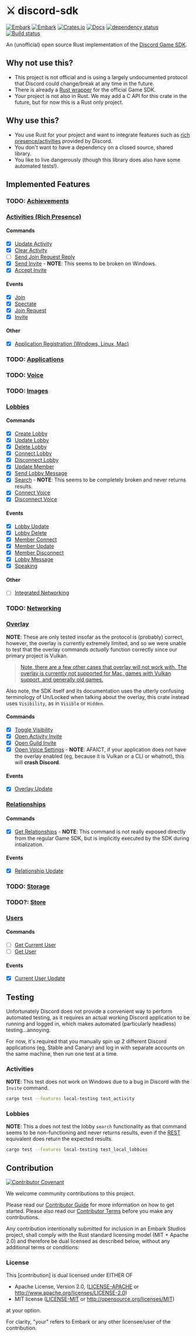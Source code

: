 # ⚔️ discord-sdk

[![Embark](https://img.shields.io/badge/embark-open%20source-blueviolet.svg)](https://embark.dev)
[![Embark](https://img.shields.io/badge/discord-ark-%237289da.svg?logo=discord)](https://discord.gg/dAuKfZS)
[![Crates.io](https://img.shields.io/crates/v/discord-sdk.svg)](https://crates.io/crates/discord-sdk)
[![Docs](https://docs.rs/discord-sdk/badge.svg)](https://docs.rs/discord-sdk)
[![dependency status](https://deps.rs/repo/github/EmbarkStudios/discord-sdk/status.svg)](https://deps.rs/repo/github/EmbarkStudios/discord-sdk)
[![Build status](https://github.com/EmbarkStudios/discord-sdk/workflows/CI/badge.svg)](https://github.com/EmbarkStudios/discord-sdk/actions)

An (unofficial) open source Rust implementation of the [Discord Game SDK](https://discord.com/developers/docs/game-sdk/sdk-starter-guide).

## Why not use this?

- This project is not official and is using a largely undocumented protocol that Discord could change/break at any time in the future.
- There is already a [Rust wrapper](https://crates.io/crates/discord_game_sdk) for the official Game SDK.
- Your project is not also in Rust. We may add a C API for this crate in the future, but for now this is a Rust only project.

## Why use this?

- You use Rust for your project and want to integrate features such as [rich presence/activities](https://discord.com/rich-presence) provided by Discord.
- You don't want to have a dependency on a closed source, shared library.
- You like to live dangerously (though this library does also have some automated tests!).

## Implemented Features
### TODO: [Achievements](https://discord.com/developers/docs/game-sdk/achievements)

### [Activities (Rich Presence)](https://discord.com/developers/docs/game-sdk/activities)

#### Commands

- [x] [Update Activity](https://discord.com/developers/docs/game-sdk/activities#updateactivity)
- [x] [Clear Activity](https://discord.com/developers/docs/game-sdk/activities#clearactivity)
- [ ] [Send Join Request Reply](https://discord.com/developers/docs/game-sdk/activities#sendrequestreply)
- [x] [Send Invite](https://discord.com/developers/docs/game-sdk/activities#sendinvite) - **NOTE**: This seems to be broken on Windows.
- [x] [Accept Invite](https://discord.com/developers/docs/game-sdk/activities#acceptinvite)

#### Events

- [x] [Join](https://discord.com/developers/docs/game-sdk/activities#onactivityjoin)
- [x] [Spectate](https://discord.com/developers/docs/game-sdk/activities#onactivityspectate)
- [x] [Join Request](https://discord.com/developers/docs/game-sdk/activities#onactivityjoinrequest)
- [x] [Invite](https://discord.com/developers/docs/game-sdk/activities#onactivityinvite)

#### Other

- [x] [Application Registration (Windows, Linux, Mac)](https://discord.com/developers/docs/game-sdk/activities#registercommand)

### TODO: [Applications](https://discord.com/developers/docs/game-sdk/applications)

### TODO: [Voice](https://discord.com/developers/docs/game-sdk/discord-voice)

### TODO: [Images](https://discord.com/developers/docs/game-sdk/images)

### [Lobbies](https://discord.com/developers/docs/game-sdk/lobbies)

#### Commands

- [x] [Create Lobby](https://discord.com/developers/docs/game-sdk/lobbies#createlobby)
- [x] [Update Lobby](https://discord.com/developers/docs/game-sdk/lobbies#updatelobby)
- [x] [Delete Lobby](https://discord.com/developers/docs/game-sdk/lobbies#deletelobby)
- [x] [Connect Lobby](https://discord.com/developers/docs/game-sdk/lobbies#connectlobby)
- [x] [Disconnect Lobby](https://discord.com/developers/docs/game-sdk/lobbies#disconnectlobby)
- [x] [Update Member](https://discord.com/developers/docs/game-sdk/lobbies#updatemember)
- [x] [Send Lobby Message](https://discord.com/developers/docs/game-sdk/lobbies#sendlobbymessage)
- [x] [Search](https://discord.com/developers/docs/game-sdk/lobbies#search) - **NOTE**: This seems to be completely broken and never returns results.
- [x] [Connect Voice](https://discord.com/developers/docs/game-sdk/lobbies#connectvoice)
- [x] [Disconnect Voice](https://discord.com/developers/docs/game-sdk/lobbies#disconnectvoice)

#### Events

- [x] [Lobby Update](https://discord.com/developers/docs/game-sdk/lobbies#onlobbyupdate)
- [x] [Lobby Delete](https://discord.com/developers/docs/game-sdk/lobbies#onlobbydelete)
- [x] [Member Connect](https://discord.com/developers/docs/game-sdk/lobbies#onmemberconnect)
- [x] [Member Update](https://discord.com/developers/docs/game-sdk/lobbies#onmemberupdate)
- [x] [Member Disconnect](https://discord.com/developers/docs/game-sdk/lobbies#onmemberdisconnect)
- [x] [Lobby Message](https://discord.com/developers/docs/game-sdk/lobbies#onlobbymessage)
- [x] [Speaking](https://discord.com/developers/docs/game-sdk/lobbies#onspeaking)

#### Other

- [ ] [Integrated Networking](https://discord.com/developers/docs/game-sdk/lobbies#integrated-networking)

### TODO: [Networking](https://discord.com/developers/docs/game-sdk/networking)

### [Overlay](https://discord.com/developers/docs/game-sdk/overlay)

**NOTE**: These are only tested insofar as the protocol is (probably) correct, however, the overlay is currently extremely limited, and so we were unable to test that the overlay commands _actually_ function correctly since our primary project is Vulkan.

> [Note, there are a few other cases that overlay will not work with. The overlay is currently not supported for Mac, games with Vulkan support, and generally old games.](https://support.discord.com/hc/en-us/articles/217659737-Games-Overlay-101)

Also note, the SDK itself and its documentation uses the utterly confusing terminology of Un/Locked when talking about the overlay, this crate instead uses `Visibility`, as in `Visible` or `Hidden`.

#### Commands

- [x] [Toggle Visibility](https://discord.com/developers/docs/game-sdk/overlay#setlocked)
- [x] [Open Activity Invite](https://discord.com/developers/docs/game-sdk/overlay#openactivityinvite)
- [x] [Open Guild Invite](https://discord.com/developers/docs/game-sdk/overlay#openguildinvite)
- [x] [Open Voice Settings](https://discord.com/developers/docs/game-sdk/overlay#openvoicesettings) - **NOTE**: AFAICT, if your application does not have the overlay enabled (eg, because it is Vulkan or a CLI or whatnot), this will **crash Discord**.

#### Events

- [x] [Overlay Update](https://discord.com/developers/docs/game-sdk/overlay#ontoggle)

### [Relationships](https://discord.com/developers/docs/game-sdk/relationships)

#### Commands

- [x] [Get Relationships](https://discord.com/developers/docs/game-sdk/relationships#first-notes) - **NOTE**: This command is not really exposed directly from the regular Game SDK, but is implicitly executed by the SDK during intialization.

#### Events

- [x] [Relationship Update](https://discord.com/developers/docs/game-sdk/relationships#onrelationshipupdate)

### TODO: [Storage](https://discord.com/developers/docs/game-sdk/storage)

### TODO?: [Store](https://discord.com/developers/docs/game-sdk/store)

### [Users](https://discord.com/developers/docs/game-sdk/users)

#### Commands

- [ ] [Get Current User](https://discord.com/developers/docs/game-sdk/users#getcurrentuser)
- [ ] [Get User](https://discord.com/developers/docs/game-sdk/users#getuser)

#### Events

- [x] [Current User Update](https://discord.com/developers/docs/game-sdk/users#oncurrentuserupdate)

## Testing

Unfortunately Discord does not provide a convenient way to perform automated testing, as it requires an actual working Discord application to be running and logged in, which makes automated (particularly headless) testing...annoying.

For now, it's required that you manually spin up 2 different Discord applications (eg, Stable and Canary) and log in with separate accounts on the same machine, then run one test at a time.

### Activities

**NOTE**: This test does not work on Windows due to a bug in Discord with the `Invite` command.

```sh
cargo test --features local-testing test_activity
```

### Lobbies

**NOTE**: This a does not test the lobby `search` functionality as that command seems to be non-functioning and never returns results, even if the [REST](https://discord.com/developers/docs/game-sdk/lobbies#create-lobby-search) equivalent does return the expected results.

```sh
cargo test --features local-testing test_local_lobbies
```

## Contribution

[![Contributor Covenant](https://img.shields.io/badge/contributor%20covenant-v1.4-ff69b4.svg)](CODE_OF_CONDUCT.md)

We welcome community contributions to this project.

Please read our [Contributor Guide](CONTRIBUTING.md) for more information on how to get started.
Please also read our [Contributor Terms](CONTRIBUTING.md/#Contributor-Terms) before you make any contributions.

Any contribution intentionally submitted for inclusion in an Embark Studios project, shall comply with the Rust standard licensing model (MIT + Apache 2.0) and therefore be dual licensed as described below, without any additional terms or conditions:

### License

This [contribution] is dual licensed under EITHER OF

* Apache License, Version 2.0, ([LICENSE-APACHE](LICENSE-APACHE) or http://www.apache.org/licenses/LICENSE-2.0)
* MIT license ([LICENSE-MIT](LICENSE-MIT) or http://opensource.org/licenses/MIT)

at your option.

For clarity, "your" refers to Embark or any other licensee/user of the contribution.

